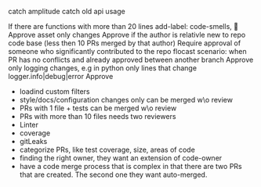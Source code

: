 
catch amplitude
catch old api usage

If there are functions with more than 20 lines 
add-label: code-smells, 💩
Approve
asset only changes 
Approve
if the author is relativle new to repo code base (less then 10 PRs merged by that author)
Require approval of someone who significantly contributed to the repo
flocast scenario: when PR has no conflicts and already approved between another branch 
Approve
only logging changes, e.g in python only lines that change logger.info|debug|error
Approve

- loadind custom filters
- style/docs/configuration changes only can be merged w\o review
- PRs with 1 file + tests can be merged w\o review
- PRs with more than 10 files needs two reviewers
- Linter 
- coverage
- gitLeaks
- categorize PRs, like test coverage, size, areas of code
- finding the right owner, they want an extension of code-owner
- have a code merge process that is complex in that there are two PRs that are created. The second one they want auto-merged. 
